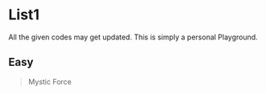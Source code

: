 # List1
All the given codes may get updated. This is simply a personal Playground.
## Easy
>Mystic Force
